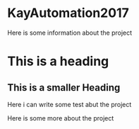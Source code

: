 # KayAutomation2017

Here is some information about the project

# This is a heading 

## This is a smaller Heading

Here i can write some test abut the project

Here is some more about the project

